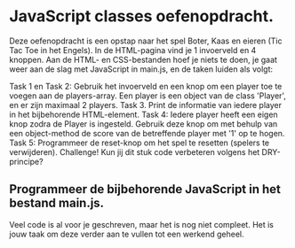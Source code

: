 # JavaScript classes oefenopdracht.

Deze oefenopdracht is een opstap naar het spel Boter, Kaas en eieren (Tic Tac Toe in het Engels). In de HTML-pagina vind je 1 invoerveld en 4 knoppen. Aan de HTML- en CSS-bestanden hoef je niets te doen, je gaat weer aan de slag met JavaScript in main.js, en de taken luiden als volgt:

Task 1 en Task 2: Gebruik het invoerveld en een knop om een player toe te voegen aan de players-array. Een player is een object van de class 'Player', en er zijn maximaal 2 players.
Task 3. Print de informatie van iedere player in het bijbehorende HTML-element. 
Task 4: Iedere player heeft een eigen knop zodra de Player is ingesteld. Gebruik deze knop om met behulp van een object-method de score van de betreffende player met '1' op te hogen.
Task 5: Programmeer de reset-knop om het spel te resetten (spelers te verwijderen).
Challenge! Kun jij dit stuk code verbeteren volgens het DRY-principe?

## Programmeer de bijbehorende JavaScript in het bestand main.js. 

Veel code is al voor je geschreven, maar het is nog niet compleet. Het is jouw taak om deze verder aan te vullen tot een werkend geheel.